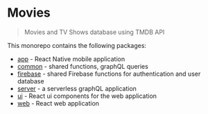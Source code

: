 # Movies

> Movies and TV Shows database using TMDB API

This monorepo contains the following packages:

- [app](./packages/app) - React Native mobile application
- [common](./packages/common) - shared functions, graphQL queries
- [firebase](./packages/firebase) - shared Firebase functions for authentication and user database
- [server](./pakages/server) - a serverless graphQL application
- [ui](./packages/ui) - React ui components for the web application
- [web](./packages/web) - React web application
